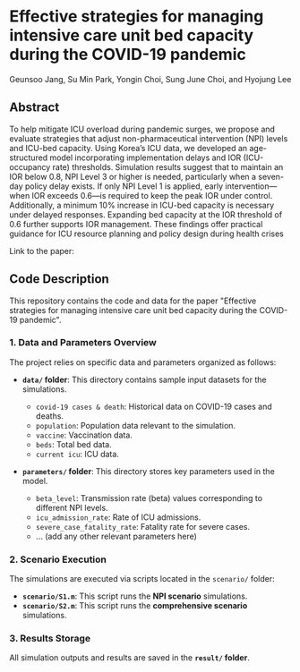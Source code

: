 # Effective strategies for managing intensive care unit bed capacity during the COVID-19 pandemic

Geunsoo Jang, Su Min Park, Yongin Choi, Sung June Choi, and Hyojung Lee

## Abstract
To help mitigate ICU overload during pandemic surges, we propose and evaluate strategies that adjust non-pharmaceutical intervention (NPI) levels and ICU-bed capacity. Using Korea’s ICU data, we developed an age-structured model incorporating implementation delays and IOR (ICU-occupancy rate) thresholds. Simulation results suggest that to maintain an IOR below 0.8, NPI Level 3 or higher is needed, particularly when a seven-day policy delay exists. If only NPI Level 1 is applied, early intervention—when IOR exceeds 0.6—is required to keep the peak IOR under control. Additionally, a minimum 10% increase in ICU-bed capacity is necessary under delayed responses. Expanding bed capacity at the IOR threshold of 0.6 further supports IOR management. These findings offer practical guidance for ICU resource planning and policy design during health crises

Link to the paper: 

## Code Description
This repository contains the code and data for the paper "Effective strategies for managing intensive care unit bed capacity during the COVID-19 pandemic".

### 1. Data and Parameters Overview

The project relies on specific data and parameters organized as follows:

* **`data/` folder**: This directory contains sample input datasets for the simulations.
    * `covid-19 cases & death`: Historical data on COVID-19 cases and deaths.
    * `population`: Population data relevant to the simulation.
    * `vaccine`: Vaccination data.
    * `beds`: Total bed data.
    * `current icu`: ICU data.

* **`parameters/` folder**: This directory stores key parameters used in the model.
    * `beta_level`: Transmission rate (beta) values corresponding to different NPI levels.
    * `icu_admission_rate`: Rate of ICU admissions.
    * `severe_case_fatality_rate`: Fatality rate for severe cases.
    * ... (add any other relevant parameters here)

### 2. Scenario Execution

The simulations are executed via scripts located in the `scenario/` folder:

* **`scenario/S1.m`**: This script runs the **NPI scenario** simulations.
* **`scenario/S2.m`**: This script runs the **comprehensive scenario** simulations.

### 3. Results Storage

All simulation outputs and results are saved in the **`result/` folder**.

